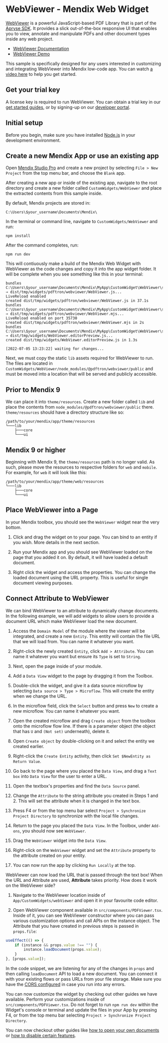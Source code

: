 # WebViewer - Mendix Web Widget

[WebViewer](https://docs.apryse.com/web/guides/get-started) is a powerful JavaScript-based PDF Library that is part of the [Apryse SDK](https://apryse.com/). It provides a slick out-of-the-box responsive UI that enables you to view, annotate and manipulate PDFs and other document types inside any web project.

- [WebViewer Documentation](https://docs.apryse.com/web/guides/get-started)
- [WebViewer Demo](https://showcase.apryse.com/)

This sample is specifically designed for any users interested in customizing and integrating WebViewer into Mendix low-code app. You can watch [a video here](https://youtu.be/a9HNVzbmDLM) to help you get started.

## Get your trial key

A license key is required to run WebViewer. You can obtain a trial key in our [get started guides](https://docs.apryse.com/web/guides/get-started), or by signing-up on our [developer portal](https://dev.apryse.com/).

## Initial setup

Before you begin, make sure you have installed [Node.js](https://nodejs.org/en/) in your development environment.

## Create a new Mendix App or use an existing app

Open [Mendix Studio Pro](https://docs.mendix.com/howto/general/install) and create a new project by selecting `File > New Project` from the top menu bar, and choose the `Blank` app.

After creating a new app or inside of the existing app, navigate to the root directory and create a new folder called `CustomWidgets/WebViewer` and place the extracted contents from this sample inside.

By default, Mendix projects are stored in:
```
C:\Users\$your_username\Documents\Mendix\
```
In the terminal or command line, navigate to `CustomWidgets/WebViewer` and run:
```
npm install
```

After the command completes, run:
```
npm run dev
```
This will contiuously make a build of the Mendix Web Widget with WebViewer as the code changes and copy it into the app widget folder. It will be complete when you see something like this in your terminal:

```
bundles C:\Users\$your_username\Documents\Mendix\MyApp\CustomWidget\WebViewer\src\WebViewer.tsx → dist/tmp/widgets/pdftron/webviewer/WebViewer.js...
LiveReload enabled
created dist/tmp/widgets/pdftron/webviewer/WebViewer.js in 37.1s
bundles C:\Users\$your_username\Documents\Mendix\MyApp\CustomWidget\WebViewer\src\WebViewer.tsx → dist/tmp/widgets/pdftron/webviewer/WebViewer.mjs...
LiveReload enabled on port 35730
created dist/tmp/widgets/pdftron/webviewer/WebViewer.mjs in 2s
bundles C:\Users\$your_username\Documents\Mendix\MyApp\CustomWidget\WebViewer\src\WebViewer.editorPreview.tsx → dist/tmp/widgets/WebViewer.editorPreview.js...
created dist/tmp/widgets/WebViewer.editorPreview.js in 1.3s

[2022-07-05 13:23:22] waiting for changes...
```

Next, we must copy the static `lib` assets required for WebViewer to run. The files are located in `CustomWidgets/WebViewer/node_modules/@pdftron/webviewer/public` and must be moved into a location that will be served and publicly accessible.

## Prior to Mendix 9

We can place it into `theme/resources`. Create a new folder called `lib` and place the contents from `node_modules/@pdftron/webviewer/public` there.
`theme/resources` should have a directory structure like so:
```
/path/to/your/mendix/app/theme/resources
└───lib
    ├───core
    └───ui
```

## Mendix 9 or higher

Beginning with Mendix 9, the `theme/resources` path is no longer valid. As such, please move the resources to respective folders for `web` and `mobile`. For example, for `web` it will look like this:
```
/path/to/your/mendix/app/theme/web/resources
└───lib
    ├───core
    └───ui
```

## Place WebViewer into a Page

In your Mendix toolbox, you should see the `WebViewer` widget near the very bottom.

1. Click and drag the widget on to your page. You can bind to an entity if you wish. More details in the next section.

2. Run your Mendix app and you should see WebViewer loaded on the page that you added it on. By default, it will have loaded a default document.

3. Right click the widget and access the properties. You can change the loaded document using the URL property. This is useful for single document viewing purposes.

## Connect Attribute to WebViewer

We can bind WebViewer to an attribute to dynamically change documents. In the following example, we will add widgets to allow users to provide a document URL which make WebViewer load the new document.

1. Access the `Domain Model` of the module where the viewer will be integrated, and create a new `Entity`. This entity will contain the file URL that we will load from. You can name it whatever you want.

2. Right-click the newly created `Entity`, click `Add > Attribute`. You can name it whatever you want but ensure its `Type` is set to `String`.

3. Next, open the page inside of your module.

4. Add a `Data View` widget to the page by dragging it from the Toolbox.

5. Double-click the widget, and give it a data source microflow by selecting `Data source > Type > Microflow`. This will create the entity when we change the URL.

6. In the microflow field, click the `Select` button and press `New` to create a new microflow. You can name it whatever you want.

7. Open the created microflow and drag `Create object` from the toolbox onto the microflow flow line. If there is a parameter object (the object that has `U` and `(Not set)` underneath), delete it.

8. Open `Create object` by double-clicking on it and select the entity we created earlier.

9. Right-click the `Create Entity` activity, then click `Set $NewEntity as Return Value`.

10. Go back to the page where you placed the `Data View`, and drag a `Text box` into `Data View` for the user to enter a URL.

11. Open the textbox's properties and find the `Data Source` panel.

12. Change the `Attribute` to the string attribute you created in Steps 1 and 2. This will set the attribute when it is changed in the text box.

13. Press F4 or from the top menu bar select `Project > Synchronize Project Directory` to synchronize with the local file changes.

14. Return to the page you placed the `Data View`. In the Toolbox, under `Add-ons`, you should now see `WebViewer`.

15. Drag the `WebViewer` widget into the `Data View`.

16. Right-click on the `WebViewer` widget and set the `Attribute` property to the attribute created on your entity.

17. You can now run the app by clicking `Run Locally` at the top.

WebViewer can now load the URL that is passed through the text box! When the URL and Attribute are used, **Attribute** takes priority. How does it work on the WebViewer side?

1. Navigate to the WebViewer location inside of `App/CustomWidgets/webViewer` and open it in your favourite code editor.

2. Open WebViewer component available in `src/components/PDFViewer.tsx`. Inside of it, you can see WebViewer constructor where you can pass various customization options and call APIs on the instance object. The Attribute that you have created in previous steps is passed in `props.file`:

```javascript
useEffect(() => {
    if (instance && props.value !== "") {
        instance.loadDocument(props.value);
    }
}, [props.value]);
```

In the code snippet, we are listening for any of the changes in `props` and then calling `loadDocument` API to load a new document. You can connect it with your existing flows or pass URLs from your file storage. Make sure you have the [CORS configured](https://docs.apryse.com/documentation/web/faq/cors-support/) in case you run into any errors.

You can now customize the widget by checking out other guides we have available. Perform your customizations inside of `src/components/PDFViewer.tsx`. Do not forget to run `npm run dev` within the Widget's console or terminal and update the files in your App by pressing F4, or from the top menu bar selecting `Project > Synchronize Project Directory`.

You can now checkout other guides like [how to open your own documents](https://docs.apryse.com/documentation/web/guides/basics/open/url/) or [how to disable certain features](https://docs.apryse.com/documentation/web/guides/hiding-elements/).
